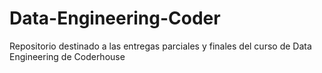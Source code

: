 # Data-Engineering-Coder
Repositorio destinado a las entregas parciales y finales del curso de Data Engineering de Coderhouse
